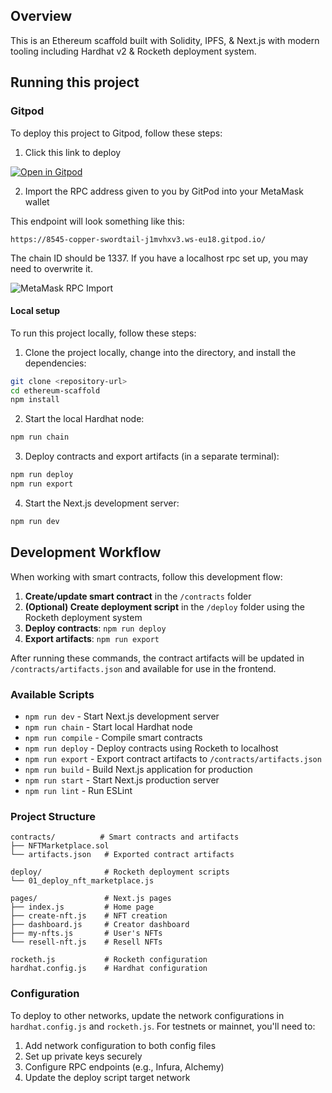 ## Overview

This is an Ethereum scaffold built with Solidity, IPFS, & Next.js with modern tooling including Hardhat v2 & Rocketh deployment system.

## Running this project

### Gitpod

To deploy this project to Gitpod, follow these steps:

1. Click this link to deploy

[![Open in Gitpod](https://gitpod.io/button/open-in-gitpod.svg)](https://gitpod.io/#github.com/dabit3/polygon-ethereum-nextjs-marketplace)

2. Import the RPC address given to you by GitPod into your MetaMask wallet

This endpoint will look something like this:

```
https://8545-copper-swordtail-j1mvhxv3.ws-eu18.gitpod.io/
```

The chain ID should be 1337. If you have a localhost rpc set up, you may need to overwrite it.

![MetaMask RPC Import](wallet.png)

#### Local setup

To run this project locally, follow these steps:

1. Clone the project locally, change into the directory, and install the dependencies:

```sh
git clone <repository-url>
cd ethereum-scaffold
npm install
```

2. Start the local Hardhat node:

```sh
npm run chain
```

3. Deploy contracts and export artifacts (in a separate terminal):

```sh
npm run deploy
npm run export
```

4. Start the Next.js development server:

```sh
npm run dev
```

## Development Workflow

When working with smart contracts, follow this development flow:

1. **Create/update smart contract** in the `/contracts` folder
2. **(Optional) Create deployment script** in the `/deploy` folder using the Rocketh deployment system
3. **Deploy contracts**: `npm run deploy`
4. **Export artifacts**: `npm run export`

After running these commands, the contract artifacts will be updated in `/contracts/artifacts.json` and available for use in the frontend.

### Available Scripts

- `npm run dev` - Start Next.js development server
- `npm run chain` - Start local Hardhat node
- `npm run compile` - Compile smart contracts
- `npm run deploy` - Deploy contracts using Rocketh to localhost
- `npm run export` - Export contract artifacts to `/contracts/artifacts.json`
- `npm run build` - Build Next.js application for production
- `npm run start` - Start Next.js production server
- `npm run lint` - Run ESLint

### Project Structure

```
contracts/          # Smart contracts and artifacts
├── NFTMarketplace.sol
└── artifacts.json   # Exported contract artifacts

deploy/              # Rocketh deployment scripts
└── 01_deploy_nft_marketplace.js

pages/               # Next.js pages
├── index.js         # Home page
├── create-nft.js    # NFT creation
├── dashboard.js     # Creator dashboard
├── my-nfts.js       # User's NFTs
└── resell-nft.js    # Resell NFTs

rocketh.js           # Rocketh configuration
hardhat.config.js    # Hardhat configuration
```

### Configuration

To deploy to other networks, update the network configurations in `hardhat.config.js` and `rocketh.js`. For testnets or mainnet, you'll need to:

1. Add network configuration to both config files
2. Set up private keys securely
3. Configure RPC endpoints (e.g., Infura, Alchemy)
4. Update the deploy script target network
